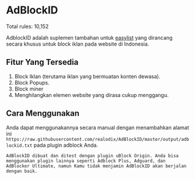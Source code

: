 # AdBlockID

Total rules: 10,152

AdblockID adalah suplemen tambahan untuk [easylist](https://github.com/easylist/easylist) yang dirancang secara khusus untuk block iklan pada website di Indonesia.

## Fitur Yang Tersedia
1. Block Iklan (terutama iklan yang bermuatan konten dewasa).
2. Block Popups.
3. Block miner
4. Menghilangkan elemen website yang dirasa cukup menggangu.


## Cara Menggunakan
Anda dapat menggunakannya secara manual dengan menambahkan alamat ini `https://raw.githubusercontent.com/realodix/AdBlockID/master/output/adblockid.txt` pada plugin adblock Anda.

```
AdBlockID dibuat dan ditest dengan plugin uBlock Origin. Anda bisa menggunakan plugin lainnya seperti Adblock Plus, Adguard, dan AdBlocker Ultimate, namun Kamu tidak menjamin AdBlockID akan berjalan dengan baik.